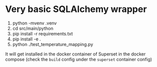 # Very basic SQLAlchemy wrapper

1. python -mvenv .venv
2. cd src/main/python
3. pip install -r requirements.txt
4. pip install -e .
5. python ./test_temperature_mapping.py

It will get installed in the docker container of Superset in the docker compose (check the `build` config under the `superset` container config)

